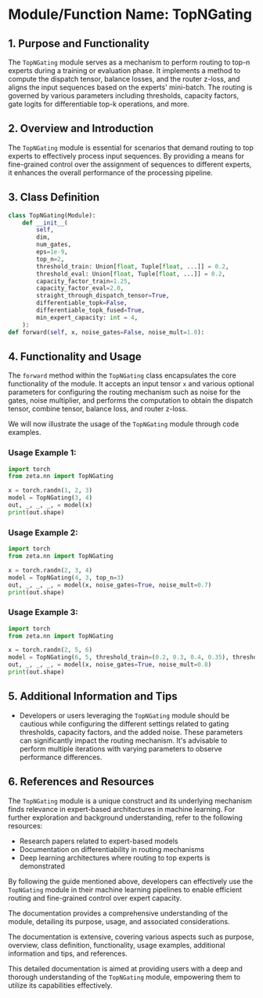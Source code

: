 
# Module/Function Name: TopNGating


## 1. Purpose and Functionality

The `TopNGating` module serves as a mechanism to perform routing to top-n experts during a training or evaluation phase. It implements a method to compute the dispatch tensor, balance losses, and the router z-loss, and aligns the input sequences based on the experts' mini-batch. The routing is governed by various parameters including thresholds, capacity factors, gate logits for differentiable top-k operations, and more.

## 2. Overview and Introduction

The `TopNGating` module is essential for scenarios that demand routing to top experts to effectively process input sequences. By providing a means for fine-grained control over the assignment of sequences to different experts, it enhances the overall performance of the processing pipeline.

## 3. Class Definition

```python
class TopNGating(Module):
    def __init__(
        self,
        dim,
        num_gates,
        eps=1e-9,
        top_n=2,
        threshold_train: Union[float, Tuple[float, ...]] = 0.2,
        threshold_eval: Union[float, Tuple[float, ...]] = 0.2,
        capacity_factor_train=1.25,
        capacity_factor_eval=2.0,
        straight_through_dispatch_tensor=True,
        differentiable_topk=False,
        differentiable_topk_fused=True,
        min_expert_capacity: int = 4,
    ):
def forward(self, x, noise_gates=False, noise_mult=1.0):
```

## 4. Functionality and Usage

The `forward` method within the `TopNGating` class encapsulates the core functionality of the module. It accepts an input tensor `x` and various optional parameters for configuring the routing mechanism such as noise for the gates, noise multiplier, and performs the computation to obtain the dispatch tensor, combine tensor, balance loss, and router z-loss.

We will now illustrate the usage of the `TopNGating` module through code examples.

### Usage Example 1:

```python
import torch
from zeta.nn import TopNGating

x = torch.randn(1, 2, 3)
model = TopNGating(3, 4)
out, _, _, _, = model(x)
print(out.shape)
```

### Usage Example 2:

```python
import torch
from zeta.nn import TopNGating

x = torch.randn(2, 3, 4)
model = TopNGating(4, 3, top_n=3)
out, _, _, _, = model(x, noise_gates=True, noise_mult=0.7)
print(out.shape)
```

### Usage Example 3:

```python
import torch
from zeta.nn import TopNGating

x = torch.randn(2, 5, 6)
model = TopNGating(6, 5, threshold_train=(0.2, 0.3, 0.4, 0.35), threshold_eval=(0.21, 0.31, 0.41, 0.36))
out, _, _, _, = model(x, noise_gates=True, noise_mult=0.8)
print(out.shape)
```

## 5. Additional Information and Tips

- Developers or users leveraging the `TopNGating` module should be cautious while configuring the different settings related to gating thresholds, capacity factors, and the added noise. These parameters can significantly impact the routing mechanism. It's advisable to perform multiple iterations with varying parameters to observe performance differences.

## 6. References and Resources

The `TopNGating` module is a unique construct and its underlying mechanism finds relevance in expert-based architectures in machine learning. For further exploration and background understanding, refer to the following resources:

- Research papers related to expert-based models
- Documentation on differentiability in routing mechanisms
- Deep learning architectures where routing to top experts is demonstrated

By following the guide mentioned above, developers can effectively use the `TopNGating` module in their machine learning pipelines to enable efficient routing and fine-grained control over expert capacity.

The documentation provides a comprehensive understanding of the module, detailing its purpose, usage, and associated considerations.

The documentation is extensive, covering various aspects such as purpose, overview, class definition, functionality, usage examples, additional information and tips, and references.

This detailed documentation is aimed at providing users with a deep and thorough understanding of the `TopNGating` module, empowering them to utilize its capabilities effectively.
